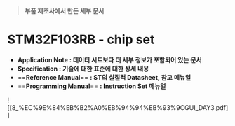 > **부품 제조사에서 만든 세부 문서**

  

# STM32F103RB - chip set

- **Application Note : 데이터 시트보다 더 세부 정보가 포함되어 있는 문서**
- **Specification : 기술에 대한 표준에 대한 상세 내용**
- ==**Reference Manual**== **: ST의 실질적 Datasheet, 참고 메뉴얼**
- ==**Programming Manual**== **: Instruction Set 메뉴얼**

  

![[8_%EC%9E%84%EB%B2%A0%EB%94%94%EB%93%9CGUI_DAY3.pdf]]